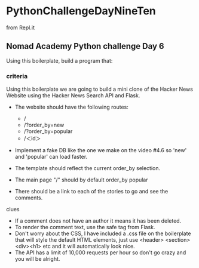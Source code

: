 # PythonChallengeDayNineTen
from Repl.it

## Nomad Academy Python challenge Day 6
Using this boilerplate, build a program that:

### criteria
Using this boilerplate we are going to build a mini clone of the Hacker News Website using the Hacker News Search API and Flask.

- The website should have the following routes:
   - /
   - /?order_by=new
   - /?order_by=popular
   - /＜id＞

- Implement a fake DB like the one we make on the video #4.6 so 'new' and 'popular' can load faster.
- The template should reflect the current order_by selection.
- The main page "/" should by default order_by popular
- There should be a link to each of the stories to go and see the comments.

clues
- If a comment does not have an author it means it has been deleted.
- To render the comment text, use the safe tag from Flask.
- Don't worry about the CSS, I have included a .css file on the boilerplate that will style the default HTML elements, just use \<header> \<section> \<div>\<h1> etc and it will automatically look nice.
- The API has a limit of 10,000 requests per hour so don't go crazy and you will be alright.
